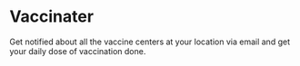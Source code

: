 # Vaccinater
Get notified about all the vaccine centers at your location via email and get your daily dose of vaccination done.
